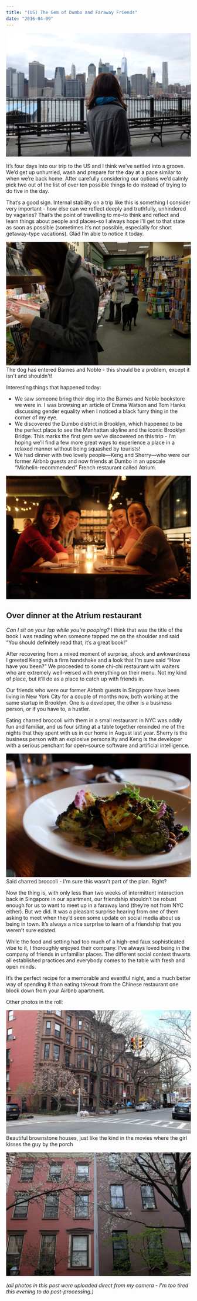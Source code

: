 ```yaml
---
title: "(US) The Gem of Dumbo and Faraway Friends"
date: "2016-04-09"
---
```


![manhattan skyline](images/DSCF7235-1024x683.jpg)

It’s four days into our trip to the US and I think we’ve settled into a groove. We’d get up unhurried, wash and prepare for the day at a pace similar to when we’re back home. After carefully considering our options we’d calmly pick two out of the list of over ten possible things to do instead of trying to do five in the day.

That’s a good sign. Internal stability on a trip like this is something I consider very important - how else can we reflect deeply and truthfully, unhindered by vagaries? That’s the point of travelling to me–to think and reflect and learn things about people and places–so I always hope I’ll get to that state as soon as possible (sometimes it’s not possible, especially for short getaway-type vacations). Glad I’m able to notice it today.

![The dog has entered Barnes and Noble - this should be a problem, except it isn't and shouldn't!](images/DSCF7198-1024x683.jpg) The dog has entered Barnes and Noble - this should be a problem, except it isn't and shouldn't!

Interesting things that happened today:

- We saw someone bring their dog into the Barnes and Noble bookstore we were in. I was browsing an article of Emma Watson and Tom Hanks discussing gender equality when I noticed a black furry thing in the corner of my eye.
- We discovered the Dumbo district in Brooklyn, which happened to be the perfect place to see the Manhattan skyline and the iconic Brooklyn Bridge. This marks the first gem we’ve discovered on this trip - I’m hoping we’ll find a few more great ways to experience a place in a relaxed manner without being squashed by tourists!
- We had dinner with two lovely people—Keng and Sherry—who were our former Airbnb guests and now friends at Dumbo in an upscale “Michelin-recommended” French restaurant called Atrium.

![DSCF7285](images/DSCF7285-1024x683.jpg)

## Over dinner at the Atrium restaurant

_Can I sit on your lap while you’re pooping?_ I think that was the title of the book I was reading when someone tapped me on the shoulder and said “You should definitely read that, it’s a great book!”

After recovering from a mixed moment of surprise, shock and awkwardness I greeted Keng with a firm handshake and a look that I’m sure said “How have you been?” We proceeded to some chi-chi restaurant with waiters who are extremely well-versed with everything on their menu. Not my kind of place, but it’ll do as a place to catch up with friends in.

Our friends who were our former Airbnb guests in Singapore have been living in New York City for a couple of months now, both working at the same startup in Brooklyn. One is a developer, the other is a business person, or if you have to, a hustler.

Eating charred broccoli with them in a small restaurant in NYC was oddly fun and familiar, and us four sitting at a table together reminded me of the nights that they spent with us in our home in August last year. Sherry is the business person with an explosive personality and Keng is the developer with a serious penchant for open-source software and artificial intelligence.

![Said charred broccoli - I'm sure this wasn't part of the plan. Right?](images/DSCF7279-1024x683.jpg) Said charred broccoli - I'm sure this wasn't part of the plan. Right?

Now the thing is, with only less than two weeks of intermittent interaction back in Singapore in our apartment, our friendship shouldn’t be robust enough for us to want to meet up in a faraway land (they’re not from NYC either). But we did. It was a pleasant surprise hearing from one of them asking to meet when they’d seen some update on social media about us being in town. It’s always a nice surprise to learn of a friendship that you weren’t sure existed.

While the food and setting had too much of a high-end faux sophisticated vibe to it, I thoroughly enjoyed their company. I’ve always loved being in the company of friends in unfamiliar places. The different social context thwarts all established practices and everybody comes to the table with fresh and open minds.

It’s the perfect recipe for a memorable and eventful night, and a much better way of spending it than eating takeout from the Chinese restaurant one block down from your Airbnb apartment.

Other photos in the roll:

![DSCF7218](images/DSCF7218-1024x683.jpg) Beautiful brownstone houses, just like the kind in the movies where the girl kisses the guy by the porch

![DSCF7226](images/DSCF7226-1024x683.jpg)

_(all photos in this post were uploaded direct from my camera - I'm too tired this evening to do post-processing.)_
